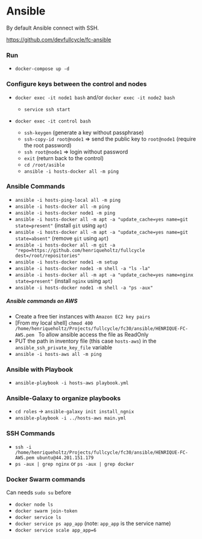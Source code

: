 # Ansible

By default Ansible connect with SSH.

https://github.com/devfullcycle/fc-ansible

### Run

- `docker-compose up -d`

### Configure keys between the control and nodes

- `docker exec -it node1 bash` and/or `docker exec -it node2 bash`

  - `service ssh start`

- `docker exec -it control bash`
  - `ssh-keygen` (generate a key without passphrase)
  - `ssh-copy-id root@node1` => send the public key to `root@node1` (require the root password)
  - `ssh root@node1` => login without password
  - `exit` (return back to the control)
  - `cd /root/asible`
  - `ansible -i hosts-docker all -m ping`

### Ansible Commands

- `ansible -i hosts-ping-local all -m ping`
- `ansible -i hosts-docker all -m ping`
- `ansible -i hosts-docker node1 -m ping`
- `ansible -i hosts-docker all -m apt -a "update_cache=yes name=git state=present"` (install `git` using `apt`)
- `ansible -i hosts-docker all -m apt -a "update_cache=yes name=git state=absent"` (remove `git` using `apt`)
- `ansible -i hosts-docker all -m git -a "repo=https://github.com/henriqueholtz/fullcycle dest=/root/repositories"`
- `ansible -i hosts-docker node1 -m setup`
- `ansible -i hosts-docker node1 -m shell -a "ls -la"`
- `ansible -i hosts-docker all -m apt -a "update_cache=yes name=nginx state=present"` (install `nginx` using `apt`)
- `ansible -i hosts-docker node1 -m shell -a "ps -aux"`

##### Ansible commands on AWS

- Create a free tier instances with `Amazon EC2 key pairs`
- [From my local shell] `chmod 400 /home/henriqueholtz/Projects/fullcycle/fc30/ansible/HENRIQUE-FC-AWS.pem ` To allow ansible access the file as ReadOnly
- PUT the path in inventory file (this case `hosts-aws`) in the `ansible_ssh_private_key_file` variable
- `ansible -i hosts-aws all -m ping`

### Ansible with Playbook

- `ansible-playbook -i hosts-aws playbook.yml`

### Ansible-Galaxy to organize playbooks

- `cd roles` -> `ansible-galaxy init install_ngnix`
- `ansible-playbook -i ../hosts-aws main.yml`

### SSH Commands

- `ssh -i /home/henriqueholtz/Projects/fullcycle/fc30/ansible/HENRIQUE-FC-AWS.pem ubuntu@44.201.151.179`
- `ps -aux | grep nginx` or `ps -aux | grep docker`

### Docker Swarm commands

Can needs `sudo su` before

- `docker node ls`
- `docker swarm join-token`
- `docker service ls`
- `docker service ps app_app` (note: `app_app` is the service name)
- `docker service scale app_app=6`
